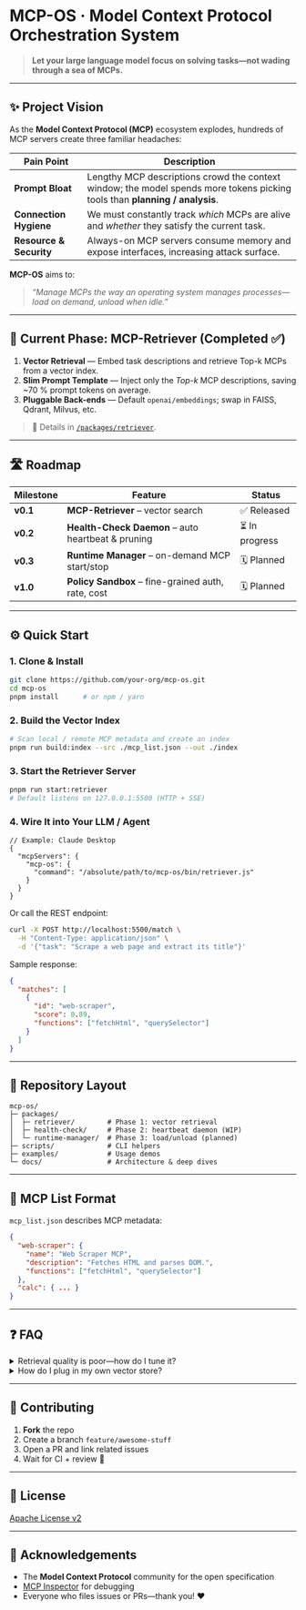 # MCP-OS · Model Context Protocol Orchestration System  
> **Let your large language model focus on solving tasks—not wading through a sea of MCPs.**


---

## ✨ Project Vision
As the **Model Context Protocol (MCP)** ecosystem explodes, hundreds of MCP servers create three familiar headaches:

| Pain Point | Description |
| ---------- | ----------- |
| **Prompt Bloat** | Lengthy MCP descriptions crowd the context window; the model spends more tokens picking tools than **planning / analysis**. |
| **Connection Hygiene** | We must constantly track *which* MCPs are alive and *whether* they satisfy the current task. |
| **Resource & Security** | Always-on MCP servers consume memory and expose interfaces, increasing attack surface. |

**MCP-OS** aims to:  
> *“Manage MCPs the way an operating system manages processes—load on demand, unload when idle.”*

---

## 🌟 Current Phase: MCP-Retriever (Completed ✅)
1. **Vector Retrieval** — Embed task descriptions and retrieve Top-k MCPs from a vector index.  
2. **Slim Prompt Template** — Inject only the *Top-k* MCP descriptions, saving ~70 % prompt tokens on average.  
3. **Pluggable Back-ends** — Default `openai/embeddings`; swap in FAISS, Qdrant, Milvus, etc.

> 📖 Details in [`/packages/retriever`](./packages/retriever).

---

## 🛣️ Roadmap

| Milestone | Feature | Status |
| --------- | ------- | ------ |
| **v0.1**  | **MCP-Retriever** – vector search | ✅ Released |
| **v0.2**  | **Health-Check Daemon** – auto heartbeat & pruning | ⏳ In progress |
| **v0.3**  | **Runtime Manager** – on-demand MCP start/stop | 🗓 Planned |
| **v1.0**  | **Policy Sandbox** – fine-grained auth, rate, cost | 🗓 Planned |

---

## ⚙️ Quick Start

### 1. Clone & Install

```bash
git clone https://github.com/your-org/mcp-os.git
cd mcp-os
pnpm install      # or npm / yarn
```

### 2. Build the Vector Index

```bash
# Scan local / remote MCP metadata and create an index
pnpm run build:index --src ./mcp_list.json --out ./index
```

### 3. Start the Retriever Server

```bash
pnpm run start:retriever
# Default listens on 127.0.0.1:5500 (HTTP + SSE)
```

### 4. Wire It into Your LLM / Agent

```jsonc
// Example: Claude Desktop
{
  "mcpServers": {
    "mcp-os": {
      "command": "/absolute/path/to/mcp-os/bin/retriever.js"
    }
  }
}
```

Or call the REST endpoint:

```bash
curl -X POST http://localhost:5500/match \
  -H "Content-Type: application/json" \
  -d '{"task": "Scrape a web page and extract its title"}'
```

Sample response:

```json
{
  "matches": [
    {
      "id": "web-scraper",
      "score": 0.89,
      "functions": ["fetchHtml", "querySelector"]
    }
  ]
}
```

---

## 📂 Repository Layout
```
mcp-os/
├─ packages/
│  ├─ retriever/        # Phase 1: vector retrieval
│  ├─ health-check/     # Phase 2: heartbeat daemon (WIP)
│  └─ runtime-manager/  # Phase 3: load/unload (planned)
├─ scripts/             # CLI helpers
├─ examples/            # Usage demos
└─ docs/                # Architecture & deep dives
```

---

## 🧩 MCP List Format

`mcp_list.json` describes MCP metadata:

```json
{
  "web-scraper": {
    "name": "Web Scraper MCP",
    "description": "Fetches HTML and parses DOM.",
    "functions": ["fetchHtml", "querySelector"]
  },
  "calc": { ... }
}
```

---

## ❓ FAQ

<details>
<summary>Retrieval quality is poor—how do I tune it?</summary>

* Increase `topK` for higher recall.  
* Switch to a stronger embedding model.  
* Refine task-text normalization rules.
</details>

<details>
<summary>How do I plug in my own vector store?</summary>

Implement the `VectorStore` interface: `src/store/yourStore.ts`.
</details>

---

## 🤝 Contributing

1. **Fork** the repo  
2. Create a branch `feature/awesome-stuff`  
3. Open a PR and link related issues  
4. Wait for CI + review 🎉

---

## 📜 License
[Apache License v2](./LICENSE)

---

## 🙏 Acknowledgements
- The **Model Context Protocol** community for the open specification  
- [MCP Inspector](https://github.com/modelcontextprotocol/inspector) for debugging  
- Everyone who files issues or PRs—thank you! ❤️